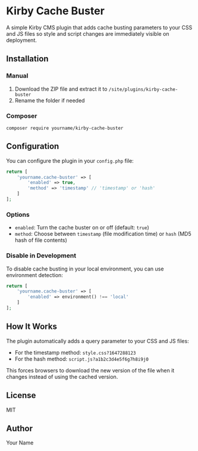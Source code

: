 # Kirby Cache Buster

A simple Kirby CMS plugin that adds cache busting parameters to your CSS and JS files so style and script changes are immediately visible on deployment.

## Installation

### Manual

1. Download the ZIP file and extract it to `/site/plugins/kirby-cache-buster`
2. Rename the folder if needed

### Composer

```
composer require yourname/kirby-cache-buster
```

## Configuration

You can configure the plugin in your `config.php` file:

```php
return [
    'yourname.cache-buster' => [
        'enabled' => true,
        'method' => 'timestamp' // 'timestamp' or 'hash'
    ]
];
```

### Options

- `enabled`: Turn the cache buster on or off (default: `true`)
- `method`: Choose between `timestamp` (file modification time) or `hash` (MD5 hash of file contents)

### Disable in Development

To disable cache busting in your local environment, you can use environment detection:

```php
return [
    'yourname.cache-buster' => [
        'enabled' => environment() !== 'local'
    ]
];
```

## How It Works

The plugin automatically adds a query parameter to your CSS and JS files:

- For the timestamp method: `style.css?1647288123`
- For the hash method: `script.js?a1b2c3d4e5f6g7h8i9j0`

This forces browsers to download the new version of the file when it changes instead of using the cached version.

## License

MIT

## Author

Your Name